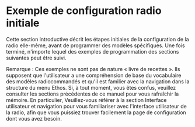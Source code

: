 # Exemple de configuration radio initiale

Cette section introductive décrit les étapes initiales de la configuration de la radio elle-même, avant de programmer des modèles spécifiques. Une fois terminé, n'importe lequel des exemples de programmation des sections suivantes peut être suivi.

Remarque : Ces exemples ne sont pas de nature « livre de recettes ». Ils supposent que l'utilisateur a une compréhension de base du vocabulaire des modèles radiocommandés et qu'il est familier avec la navigation dans la structure du menu Ethos. Si, à tout moment, vous êtes confus, veuillez consulter les sections précédentes de ce manuel pour vous rafraîchir la mémoire. En particulier, Veuillez-vous référer à la section Interface utilisateur et navigation pour vous familiariser avec l'interface utilisateur de la radio, afin que vous puissiez trouver facilement la page de configuration dont vous avez besoin.